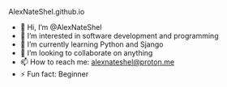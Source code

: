 AlexNateShel.github.io
- 👋 Hi, I’m @AlexNateShel
- 👀 I’m interested in software development and programming
- 🌱 I’m currently learning Python and Sjango
- 💞️ I’m looking to collaborate on anything
- 📫 How to reach me: alexnateshel@proton.me
- ⚡ Fun fact: Beginner


